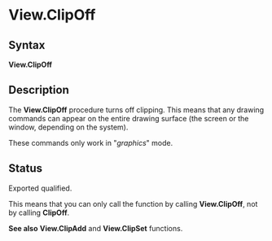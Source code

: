 
# View.ClipOff

## Syntax
**View.ClipOff**

## Description
The **View.ClipOff** procedure turns off clipping. This means that any drawing commands can appear on the entire drawing surface (the screen or the window, depending on the system).

These commands only work in "_graphics_" mode.


## Status
Exported qualified.

This means that you can only call the function by calling **View.ClipOff**, not by calling **ClipOff**.


**See also**   **View.ClipAdd** and **View.ClipSet** functions.  


